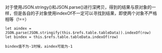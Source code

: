 对于使用JSON.stringy()和JSON.parse()进行深拷贝，得到的结果与原对象的一样，但是各自的子对象使用indexOf不一定可以寻找到结果，即使两个对象不严格相等（!==）

````
let aindex = JSON.parse(JSON.stringify(this.$refs.table.tableData)).indexOf(row)
let bindex = this.$refs.table.tableData.indexOf(row)

bindex值不为-1时候，aindex可能为-1
````

